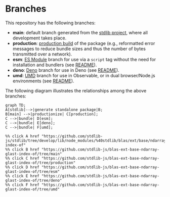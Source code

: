 <!--

@license Apache-2.0

Copyright (c) 2022 The Stdlib Authors.

Licensed under the Apache License, Version 2.0 (the "License");
you may not use this file except in compliance with the License.
You may obtain a copy of the License at

    http://www.apache.org/licenses/LICENSE-2.0

Unless required by applicable law or agreed to in writing, software
distributed under the License is distributed on an "AS IS" BASIS,
WITHOUT WARRANTIES OR CONDITIONS OF ANY KIND, either express or implied.
See the License for the specific language governing permissions and
limitations under the License.

-->

# Branches

This repository has the following branches:

-   **main**: default branch generated from the [stdlib project][stdlib-url], where all development takes place.
-   **production**: [production build][production-url] of the package (e.g., reformatted error messages to reduce bundle sizes and thus the number of bytes transmitted over a network).
-   **esm**: [ES Module][esm-url] branch for use via a `script` tag without the need for installation and bundlers (see [README][esm-readme]).
-   **deno**: [Deno][deno-url] branch for use in Deno (see [README][deno-readme]).
-   **umd**: [UMD][umd-url] branch for use in Observable, or in dual browser/Node.js environments (see [README][umd-readme]).

The following diagram illustrates the relationships among the above branches:

```mermaid
graph TD;
A[stdlib]-->|generate standalone package|B;
B[main] -->|productionize| C[production];
C -->|bundle| D[esm];
C -->|bundle| E[deno];
C -->|bundle| F[umd];

%% click A href "https://github.com/stdlib-js/stdlib/tree/develop/lib/node_modules/%40stdlib/blas/ext/base/ndarray/glast-index-of"
%% click B href "https://github.com/stdlib-js/blas-ext-base-ndarray-glast-index-of/tree/main"
%% click C href "https://github.com/stdlib-js/blas-ext-base-ndarray-glast-index-of/tree/production"
%% click D href "https://github.com/stdlib-js/blas-ext-base-ndarray-glast-index-of/tree/esm"
%% click E href "https://github.com/stdlib-js/blas-ext-base-ndarray-glast-index-of/tree/deno"
%% click F href "https://github.com/stdlib-js/blas-ext-base-ndarray-glast-index-of/tree/umd"
```

[stdlib-url]: https://github.com/stdlib-js/stdlib/tree/develop/lib/node_modules/%40stdlib/blas/ext/base/ndarray/glast-index-of
[production-url]: https://github.com/stdlib-js/blas-ext-base-ndarray-glast-index-of/tree/production
[deno-url]: https://github.com/stdlib-js/blas-ext-base-ndarray-glast-index-of/tree/deno
[deno-readme]: https://github.com/stdlib-js/blas-ext-base-ndarray-glast-index-of/blob/deno/README.md
[umd-url]: https://github.com/stdlib-js/blas-ext-base-ndarray-glast-index-of/tree/umd
[umd-readme]: https://github.com/stdlib-js/blas-ext-base-ndarray-glast-index-of/blob/umd/README.md
[esm-url]: https://github.com/stdlib-js/blas-ext-base-ndarray-glast-index-of/tree/esm
[esm-readme]: https://github.com/stdlib-js/blas-ext-base-ndarray-glast-index-of/blob/esm/README.md